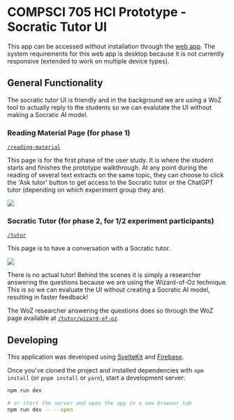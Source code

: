 # COMPSCI 705 HCI Prototype - Socratic Tutor UI

This app can be accessed without installation through the [web app](https://topics-tutor-prototype.vercel.app/). The system requirements for this web app is desktop because it is not currently responsive (extended to work on multiple device types).

## General Functionality

The socratic tutor UI is friendly and in the background we are using a WoZ tool to actually reply to the students so we can evalutate the UI without making a Socratic AI model.

### Reading Material Page (for phase 1)

[`/reading-material`](https://topics-tutor-prototype.vercel.app/reading-material)

This page is for the first phase of the user study. It is where the student starts and finishes the prototype walkthrough. At any point during the reading of several text extracts on the same topic, they can choose to click the 'Ask tutor' button to get access to the Socratic tutor or the ChatGPT tutor (depending on which experiment group they are).

![](https://topics-tutor-prototype.vercel.app/phase1-reading.png)

### Socratic Tutor (for phase 2, for 1/2 experiment participants)

[`/tutor`](https://topics-tutor-prototype.vercel.app/tutor)

This page is to have a conversation with a Socratic tutor.

![](https://topics-tutor-prototype.vercel.app/phase2-tutoring.png)

There is no actual tutor! Behind the scenes it is simply a researcher answering the questions because we are using the Wizard-of-Oz technique. This is so we can evaluate the UI without creating a Socratic AI model, resulting in faster feedback!

The WoZ researcher answering the questions does so through the WoZ page available at [`/tutor/wizard-of-oz`](https://topics-tutor-prototype.vercel.app/tutor/wizard-of-oz).

## Developing

This application was developed using [SvelteKit](https://svelte.dev/) and [Firebase](https://firebase.google.com/).

Once you've cloned the project and installed dependencies with `npm install` (or `pnpm install` or `yarn`), start a development server:

```sh
npm run dev

# or start the server and open the app in a new browser tab
npm run dev -- --open
```
